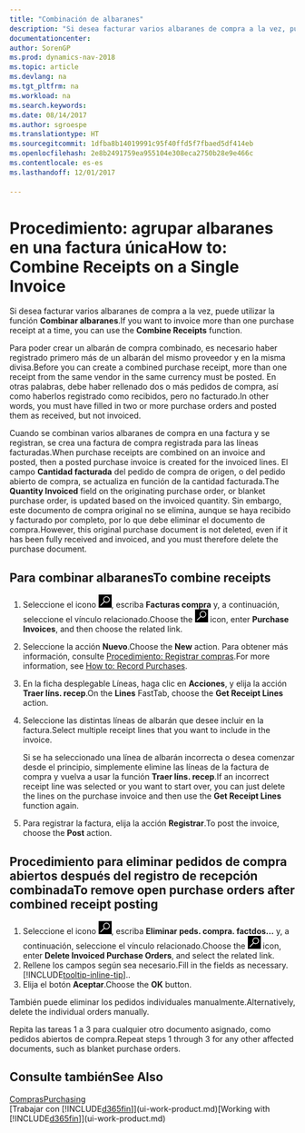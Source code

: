```yaml
---
title: "Combinación de albaranes"
description: "Si desea facturar varios albaranes de compra a la vez, puede utilizar la función Combinar albaranes."
documentationcenter: 
author: SorenGP
ms.prod: dynamics-nav-2018
ms.topic: article
ms.devlang: na
ms.tgt_pltfrm: na
ms.workload: na
ms.search.keywords: 
ms.date: 08/14/2017
ms.author: sgroespe
ms.translationtype: HT
ms.sourcegitcommit: 1dfba8b14019991c95f40ffd5f7fbaed5df414eb
ms.openlocfilehash: 2e8b2491759ea955104e308eca2750b28e9e466c
ms.contentlocale: es-es
ms.lasthandoff: 12/01/2017

---
```

# <a name="how-to-combine-receipts-on-a-single-invoice"></a><span data-ttu-id="b7246-103">Procedimiento: agrupar albaranes en una factura única</span><span class="sxs-lookup"><span data-stu-id="b7246-103">How to: Combine Receipts on a Single Invoice</span></span>
<span data-ttu-id="b7246-104">Si desea facturar varios albaranes de compra a la vez, puede utilizar la función **Combinar albaranes**.</span><span class="sxs-lookup"><span data-stu-id="b7246-104">If you want to invoice more than one purchase receipt at a time, you can use the **Combine Receipts** function.</span></span>  

<span data-ttu-id="b7246-105">Para poder crear un albarán de compra combinado, es necesario haber registrado primero más de un albarán del mismo proveedor y en la misma divisa.</span><span class="sxs-lookup"><span data-stu-id="b7246-105">Before you can create a combined purchase receipt, more than one receipt from the same vendor in the same currency must be posted.</span></span> <span data-ttu-id="b7246-106">En otras palabras, debe haber rellenado dos o más pedidos de compra, así como haberlos registrado como recibidos, pero no facturado.</span><span class="sxs-lookup"><span data-stu-id="b7246-106">In other words, you must have filled in two or more purchase orders and posted them as received, but not invoiced.</span></span>  

<span data-ttu-id="b7246-107">Cuando se combinan varios albaranes de compra en una factura y se registran, se crea una factura de compra registrada para las líneas facturadas.</span><span class="sxs-lookup"><span data-stu-id="b7246-107">When purchase receipts are combined on an invoice and posted, then a posted purchase invoice is created for the invoiced lines.</span></span> <span data-ttu-id="b7246-108">El campo **Cantidad facturada** del pedido de compra de origen, o del pedido abierto de compra, se actualiza en función de la cantidad facturada.</span><span class="sxs-lookup"><span data-stu-id="b7246-108">The **Quantity Invoiced** field on the originating purchase order, or blanket purchase order, is updated based on the invoiced quantity.</span></span> <span data-ttu-id="b7246-109">Sin embargo, este documento de compra original no se elimina, aunque se haya recibido y facturado por completo, por lo que debe eliminar el documento de compra.</span><span class="sxs-lookup"><span data-stu-id="b7246-109">However, this original purchase document is not deleted, even if it has been fully received and invoiced, and you must therefore delete the purchase document.</span></span>  

## <a name="to-combine-receipts"></a><span data-ttu-id="b7246-110">Para combinar albaranes</span><span class="sxs-lookup"><span data-stu-id="b7246-110">To combine receipts</span></span>  
1. <span data-ttu-id="b7246-111">Seleccione el icono ![Buscar página o informe](media/ui-search/search_small.png "icono Buscar página o informe"), escriba **Facturas compra** y, a continuación, seleccione el vínculo relacionado.</span><span class="sxs-lookup"><span data-stu-id="b7246-111">Choose the ![Search for Page or Report](media/ui-search/search_small.png "Search for Page or Report icon") icon, enter **Purchase Invoices**, and then choose the related link.</span></span>  
2. <span data-ttu-id="b7246-112">Seleccione la acción **Nuevo**.</span><span class="sxs-lookup"><span data-stu-id="b7246-112">Choose the **New** action.</span></span> <span data-ttu-id="b7246-113">Para obtener más información, consulte [Procedimiento: Registrar compras](purchasing-how-record-purchases.md).</span><span class="sxs-lookup"><span data-stu-id="b7246-113">For more information, see [How to: Record Purchases](purchasing-how-record-purchases.md).</span></span>  
3. <span data-ttu-id="b7246-114">En la ficha desplegable Líneas, haga clic en **Acciones**, y elija la acción **Traer líns. recep**.</span><span class="sxs-lookup"><span data-stu-id="b7246-114">On the **Lines** FastTab, choose the **Get Receipt Lines** action.</span></span>  
4. <span data-ttu-id="b7246-115">Seleccione las distintas líneas de albarán que desee incluir en la factura.</span><span class="sxs-lookup"><span data-stu-id="b7246-115">Select multiple receipt lines that you want to include in the invoice.</span></span>  

    <span data-ttu-id="b7246-116">Si se ha seleccionado una línea de albarán incorrecta o desea comenzar desde el principio, simplemente elimine las líneas de la factura de compra y vuelva a usar la función **Traer líns. recep**.</span><span class="sxs-lookup"><span data-stu-id="b7246-116">If an incorrect receipt line was selected or you want to start over, you can just delete the lines on the purchase invoice and then use the **Get Receipt Lines** function again.</span></span>  
5. <span data-ttu-id="b7246-117">Para registrar la factura, elija la acción **Registrar**.</span><span class="sxs-lookup"><span data-stu-id="b7246-117">To post the invoice, choose the **Post** action.</span></span>  

## <a name="to-remove-open-purchase-orders-after-combined-receipt-posting"></a><span data-ttu-id="b7246-118">Procedimiento para eliminar pedidos de compra abiertos después del registro de recepción combinada</span><span class="sxs-lookup"><span data-stu-id="b7246-118">To remove open purchase orders after combined receipt posting</span></span>  
1. <span data-ttu-id="b7246-119">Seleccione el icono ![Buscar página o informe](media/ui-search/search_small.png "icono Buscar página o informe"), escriba **Eliminar peds. compra. factdos...** y, a continuación, seleccione el vínculo relacionado.</span><span class="sxs-lookup"><span data-stu-id="b7246-119">Choose the ![Search for Page or Report](media/ui-search/search_small.png "Search for Page or Report icon") icon, enter **Delete Invoiced Purchase Orders**, and select the related link.</span></span>  
2. <span data-ttu-id="b7246-120">Rellene los campos según sea necesario.</span><span class="sxs-lookup"><span data-stu-id="b7246-120">Fill in the fields as necessary.</span></span> [!INCLUDE[tooltip-inline-tip](includes/tooltip-inline-tip_md.md)]<span data-ttu-id="b7246-121">.</span><span class="sxs-lookup"><span data-stu-id="b7246-121">.</span></span>
3. <span data-ttu-id="b7246-122">Elija el botón **Aceptar**.</span><span class="sxs-lookup"><span data-stu-id="b7246-122">Choose the **OK** button.</span></span>  

<span data-ttu-id="b7246-123">También puede eliminar los pedidos individuales manualmente.</span><span class="sxs-lookup"><span data-stu-id="b7246-123">Alternatively, delete the individual orders manually.</span></span>

<span data-ttu-id="b7246-124">Repita las tareas 1 a 3 para cualquier otro documento asignado, como pedidos abiertos de compra.</span><span class="sxs-lookup"><span data-stu-id="b7246-124">Repeat steps 1 through 3 for any other affected documents, such as blanket purchase orders.</span></span>

## <a name="see-also"></a><span data-ttu-id="b7246-125">Consulte también</span><span class="sxs-lookup"><span data-stu-id="b7246-125">See Also</span></span>  
[<span data-ttu-id="b7246-126">Compras</span><span class="sxs-lookup"><span data-stu-id="b7246-126">Purchasing</span></span>](purchasing-manage-purchasing.md)  
<span data-ttu-id="b7246-127">[Trabajar con [!INCLUDE[d365fin](includes/d365fin_md.md)]](ui-work-product.md)</span><span class="sxs-lookup"><span data-stu-id="b7246-127">[Working with [!INCLUDE[d365fin](includes/d365fin_md.md)]](ui-work-product.md)</span></span>

